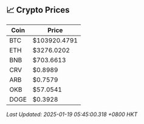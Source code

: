 ## 📈 Crypto Prices

| Coin | Price |
| ---- | ----- |
| BTC | $103920.4791 |
| ETH | $3276.0202 |
| BNB | $703.6613 |
| CRV | $0.8989 |
| ARB | $0.7579 |
| OKB | $57.0541 |
| DOGE | $0.3928 |

_Last Updated: 2025-01-19 05:45:00.318 +0800 HKT_
